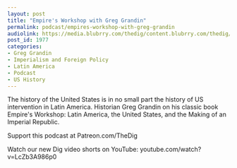 ```yaml
---
layout: post
title: "Empire's Workshop with Greg Grandin"
permalink: podcast/empires-workshop-with-greg-grandin
audiolink: https://media.blubrry.com/thedig/content.blubrry.com/thedig/The_Dig-EP_312-Grandin.mp3
post_id: 1977
categories: 
- Greg Grandin
- Imperialism and Foreign Policy
- Latin America
- Podcast
- US History
---
```


The history of the United States is in no small part the history of US intervention in Latin America. Historian Greg Grandin on his classic book Empire's Workshop: Latin America, the United States, and the Making of an Imperial Republic.

Support this podcast at Patreon.com/TheDig

Watch our new Dig video shorts on YouTube: youtube.com/watch?v=LcZb3A986p0